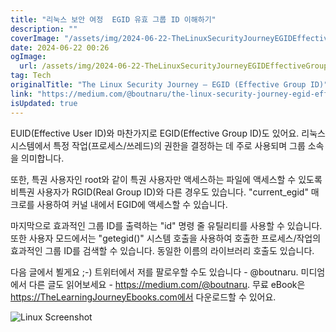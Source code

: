 ```yaml
---
title: "리눅스 보안 여정  EGID 유효 그룹 ID 이해하기"
description: ""
coverImage: "/assets/img/2024-06-22-TheLinuxSecurityJourneyEGIDEffectiveGroupID_0.png"
date: 2024-06-22 00:26
ogImage:
  url: /assets/img/2024-06-22-TheLinuxSecurityJourneyEGIDEffectiveGroupID_0.png
tag: Tech
originalTitle: "The Linux Security Journey — EGID (Effective Group ID)"
link: "https://medium.com/@boutnaru/the-linux-security-journey-egid-effective-group-id-bda1c56b4995"
isUpdated: true
---
```


EUID(Effective User ID)와 마찬가지로 EGID(Effective Group ID)도 있어요. 리눅스 시스템에서 특정 작업(프로세스/쓰레드)의 권한을 결정하는 데 주로 사용되며 그룹 소속을 의미합니다.

또한, 특권 사용자인 root와 같이 특권 사용자만 액세스하는 파일에 액세스할 수 있도록 비특권 사용자가 RGID(Real Group ID)와 다른 경우도 있습니다. "current_egid" 매크로를 사용하여 커널 내에서 EGID에 액세스할 수 있습니다.

마지막으로 효과적인 그룹 ID를 출력하는 "id" 명령 줄 유틸리티를 사용할 수 있습니다. 또한 사용자 모드에서는 "getegid()" 시스템 호출을 사용하여 호출한 프로세스/작업의 효과적인 그룹 ID를 검색할 수 있습니다. 동일한 이름의 라이브러리 호출도 있습니다.

다음 글에서 뵐게요 ;-) 트위터에서 저를 팔로우할 수도 있습니다 - @boutnaru. 미디엄에서 다른 글도 읽어보세요 - https://medium.com/@boutnaru. 무료 eBook은 https://TheLearningJourneyEbooks.com에서 다운로드할 수 있어요.

<!-- cozy-coder - 수평 -->

<ins class="adsbygoogle"
     style="display:block"
     data-ad-client="ca-pub-4877378276818686"
     data-ad-slot="1107185301"
     data-ad-format="auto"
     data-full-width-responsive="true"></ins>

<script>
     (adsbygoogle = window.adsbygoogle || []).push({});
</script>

![Linux Screenshot](/assets/img/2024-06-22-TheLinuxSecurityJourneyEGIDEffectiveGroupID_0.png)
